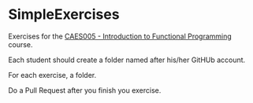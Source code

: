 # SimpleExercises

Exercises for the 
[CAES005 - Introduction to Functional Programming](https://github.com/adolfont/caes005-introduction-to-functional-programming) course.

Each student should create a folder named after his/her GitHUb account.

For each exercise, a folder.

Do a Pull Request after you finish you exercise.